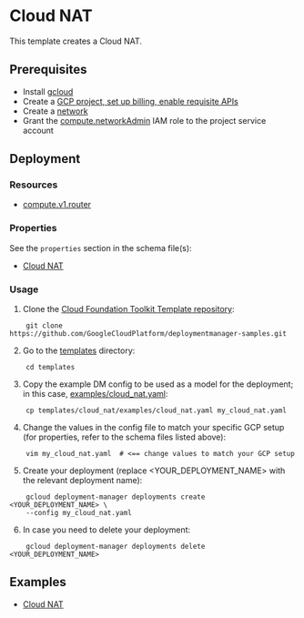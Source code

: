 # Cloud NAT

This template creates a Cloud NAT.

## Prerequisites

- Install [gcloud](https://cloud.google.com/sdk)
- Create a [GCP project, set up billing, enable requisite APIs](../project/README.md)
- Create a [network](../network/README.md)
- Grant the [compute.networkAdmin](https://cloud.google.com/compute/docs/access/iam) IAM role to the project service account

## Deployment

### Resources

- [compute.v1.router](https://cloud.google.com/compute/docs/reference/rest/beta/routers)

### Properties

See the `properties` section in the schema file(s):
- [Cloud NAT](cloud_nat.py.schema)

### Usage

1. Clone the [Cloud Foundation Toolkit Template repository](https://github.com/GoogleCloudPlatform/deploymentmanager-samples):

```
    git clone https://github.com/GoogleCloudPlatform/deploymentmanager-samples.git
```

2. Go to the [templates](templates/) directory:

```
    cd templates
```

3. Copy the example DM config to be used as a model for the deployment; in this case, [examples/cloud_nat.yaml](examples/cloud_nat.yaml):

```
    cp templates/cloud_nat/examples/cloud_nat.yaml my_cloud_nat.yaml
```

4. Change the values in the config file to match your specific GCP setup (for properties, refer to the schema files listed above):

```
    vim my_cloud_nat.yaml  # <== change values to match your GCP setup
```

5. Create your deployment (replace <YOUR_DEPLOYMENT_NAME> with the relevant deployment name):

```
    gcloud deployment-manager deployments create <YOUR_DEPLOYMENT_NAME> \
    --config my_cloud_nat.yaml
```

6. In case you need to delete your deployment:

```
    gcloud deployment-manager deployments delete <YOUR_DEPLOYMENT_NAME>
```

## Examples

- [Cloud NAT](examples/cloud_nat.yaml)
